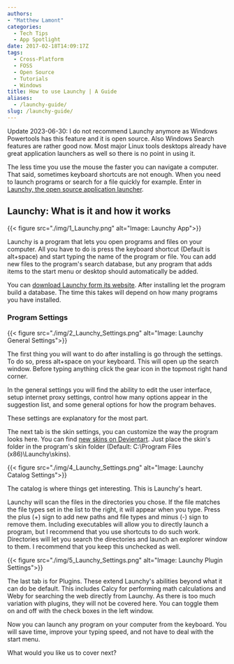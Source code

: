 ```yaml
---
authors: 
- "Matthew Lamont"
categories:
  - Tech Tips
  - App Spotlight
date: 2017-02-18T14:09:17Z
tags:
  - Cross-Platform
  - FOSS
  - Open Source
  - Tutorials
  - Windows
title: How to use Launchy | A Guide
aliases:
  - /launchy-guide/
slug: /launchy-guide/
---
```


Update 2023-06-30: I do not recommend Launchy anymore as Windows Powertools has this feature and it is open source. Also Windows Search features are rather good now. Most major Linux tools desktops already have great application launchers as well so there is no point in using it.

The less time you use the mouse the faster you can navigate a computer. That said, sometimes keyboard shortcuts are not enough. When you need to launch programs or search for a file quickly for example. Enter in [Launchy, the open source application launcher](http://www.launchy.net/about.php).

## Launchy: What is it and how it works

{{< figure src="./img/1_Launchy.png" alt="Image: Launchy App">}}

Launchy is a program that lets you open programs and files on your computer. All you have to do is press the keyboard shortcut (Default is alt+space) and start typing the name of the program or file. You can add new files to the program's search database, but any program that adds items to the start menu or desktop should automatically be added.

You can [download Launchy form its website](http://www.launchy.net/download.php). After installing let the program build a database. The time this takes will depend on how many programs you have installed.

### Program Settings

{{< figure src="./img/2_Launchy_Settings.png" alt="Image: Launchy General Settings">}}

The first thing you will want to do after installing is go through the settings. To do so, press alt+space on your keyboard. This will open up the search window. Before typing anything click the gear icon in the topmost right hand corner.

In the general settings you will find the ability to edit the user interface, setup internet proxy settings, control how many options appear in the suggestion list, and some general options for how the program behaves.

These settings are explanatory for the most part.

The next tab is the skin settings, you can customize the way the program looks here. You can find [new skins on Devientart](http://www.deviantart.com/browse/all/customization/skins/applaunchers/launchy/). Just place the skin's folder in the program's skin folder (Default: C:\Program Files (x86)\Launchy\skins).

{{< figure src="./img/4_Launchy_Settings.png" alt="Image: Launchy Catalog Settings">}}

The catalog is where things get interesting. This is Launchy's heart.

Launchy will scan the files in the directories you chose. If the file matches the file types set in the list to the right, it will appear when you type. Press the plus (+) sign to add new paths and file types and minus (-) sign to remove them. Including executables will allow you to directly launch a program, but I recommend that you use shortcuts to do such work. Directories will let you search the directories and launch an explorer window to them. I recommend that you keep this unchecked as well.

{{< figure src="./img/5_Launchy_Settings.png" alt="Image: Launchy Plugin Settings">}}


The last tab is for Plugins. These extend Launchy's abilities beyond what it can do be default. This includes Calcy for performing math calculations and Weby for searching the web directly from Launchy. As there is too much variation with plugins, they will not be covered here. You can toggle them on and off with the check boxes in the left window.

Now you can launch any program on your computer from the keyboard. You will save time, improve your typing speed, and not have to deal with the start menu.

What would you like us to cover next?